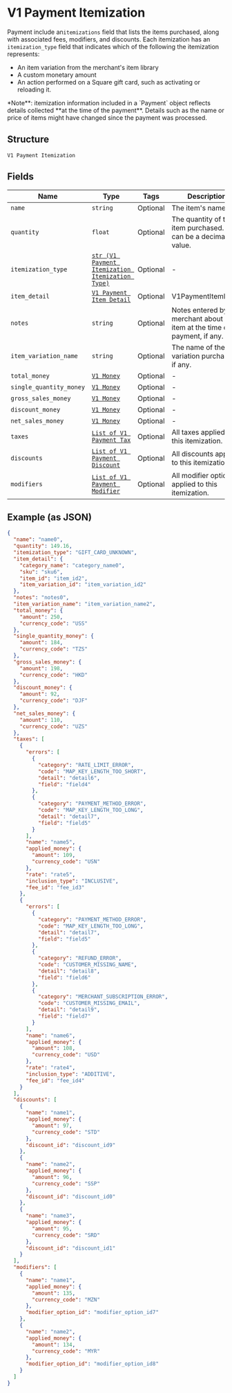 
# V1 Payment Itemization

Payment include an`itemizations` field that lists the items purchased,
along with associated fees, modifiers, and discounts. Each itemization has an
`itemization_type` field that indicates which of the following the itemization
represents:

<ul>
<li>An item variation from the merchant's item library</li>
<li>A custom monetary amount</li>
<li>
An action performed on a Square gift card, such as activating or
reloading it.
</li>
</ul>
*Note**: itemization information included in a `Payment` object reflects
details collected **at the time of the payment**. Details such as the name or
price of items might have changed since the payment was processed.

## Structure

`V1 Payment Itemization`

## Fields

| Name | Type | Tags | Description |
|  --- | --- | --- | --- |
| `name` | `string` | Optional | The item's name. |
| `quantity` | `float` | Optional | The quantity of the item purchased. This can be a decimal value. |
| `itemization_type` | [`str (V1 Payment Itemization Itemization Type)`](../../doc/models/v1-payment-itemization-itemization-type.md) | Optional | - |
| `item_detail` | [`V1 Payment Item Detail`](../../doc/models/v1-payment-item-detail.md) | Optional | V1PaymentItemDetail |
| `notes` | `string` | Optional | Notes entered by the merchant about the item at the time of payment, if any. |
| `item_variation_name` | `string` | Optional | The name of the item variation purchased, if any. |
| `total_money` | [`V1 Money`](../../doc/models/v1-money.md) | Optional | - |
| `single_quantity_money` | [`V1 Money`](../../doc/models/v1-money.md) | Optional | - |
| `gross_sales_money` | [`V1 Money`](../../doc/models/v1-money.md) | Optional | - |
| `discount_money` | [`V1 Money`](../../doc/models/v1-money.md) | Optional | - |
| `net_sales_money` | [`V1 Money`](../../doc/models/v1-money.md) | Optional | - |
| `taxes` | [`List of V1 Payment Tax`](../../doc/models/v1-payment-tax.md) | Optional | All taxes applied to this itemization. |
| `discounts` | [`List of V1 Payment Discount`](../../doc/models/v1-payment-discount.md) | Optional | All discounts applied to this itemization. |
| `modifiers` | [`List of V1 Payment Modifier`](../../doc/models/v1-payment-modifier.md) | Optional | All modifier options applied to this itemization. |

## Example (as JSON)

```json
{
  "name": "name0",
  "quantity": 149.16,
  "itemization_type": "GIFT_CARD_UNKNOWN",
  "item_detail": {
    "category_name": "category_name0",
    "sku": "sku6",
    "item_id": "item_id2",
    "item_variation_id": "item_variation_id2"
  },
  "notes": "notes0",
  "item_variation_name": "item_variation_name2",
  "total_money": {
    "amount": 250,
    "currency_code": "USS"
  },
  "single_quantity_money": {
    "amount": 184,
    "currency_code": "TZS"
  },
  "gross_sales_money": {
    "amount": 198,
    "currency_code": "HKD"
  },
  "discount_money": {
    "amount": 92,
    "currency_code": "DJF"
  },
  "net_sales_money": {
    "amount": 110,
    "currency_code": "UZS"
  },
  "taxes": [
    {
      "errors": [
        {
          "category": "RATE_LIMIT_ERROR",
          "code": "MAP_KEY_LENGTH_TOO_SHORT",
          "detail": "detail6",
          "field": "field4"
        },
        {
          "category": "PAYMENT_METHOD_ERROR",
          "code": "MAP_KEY_LENGTH_TOO_LONG",
          "detail": "detail7",
          "field": "field5"
        }
      ],
      "name": "name5",
      "applied_money": {
        "amount": 109,
        "currency_code": "USN"
      },
      "rate": "rate5",
      "inclusion_type": "INCLUSIVE",
      "fee_id": "fee_id3"
    },
    {
      "errors": [
        {
          "category": "PAYMENT_METHOD_ERROR",
          "code": "MAP_KEY_LENGTH_TOO_LONG",
          "detail": "detail7",
          "field": "field5"
        },
        {
          "category": "REFUND_ERROR",
          "code": "CUSTOMER_MISSING_NAME",
          "detail": "detail8",
          "field": "field6"
        },
        {
          "category": "MERCHANT_SUBSCRIPTION_ERROR",
          "code": "CUSTOMER_MISSING_EMAIL",
          "detail": "detail9",
          "field": "field7"
        }
      ],
      "name": "name6",
      "applied_money": {
        "amount": 108,
        "currency_code": "USD"
      },
      "rate": "rate4",
      "inclusion_type": "ADDITIVE",
      "fee_id": "fee_id4"
    }
  ],
  "discounts": [
    {
      "name": "name1",
      "applied_money": {
        "amount": 97,
        "currency_code": "STD"
      },
      "discount_id": "discount_id9"
    },
    {
      "name": "name2",
      "applied_money": {
        "amount": 96,
        "currency_code": "SSP"
      },
      "discount_id": "discount_id0"
    },
    {
      "name": "name3",
      "applied_money": {
        "amount": 95,
        "currency_code": "SRD"
      },
      "discount_id": "discount_id1"
    }
  ],
  "modifiers": [
    {
      "name": "name1",
      "applied_money": {
        "amount": 135,
        "currency_code": "MZN"
      },
      "modifier_option_id": "modifier_option_id7"
    },
    {
      "name": "name2",
      "applied_money": {
        "amount": 134,
        "currency_code": "MYR"
      },
      "modifier_option_id": "modifier_option_id8"
    }
  ]
}
```


